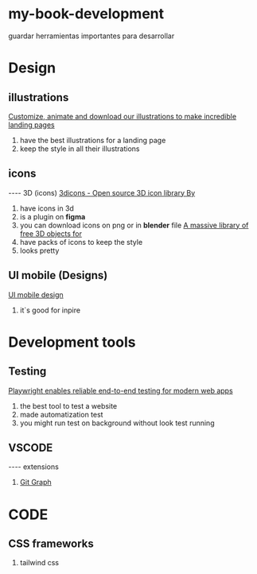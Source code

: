 # my-book-development
guardar herramientas importantes para desarrollar

# Design
## illustrations
[Customize, animate and download our illustrations to make incredible landing pages](storyset.com)
1. have the best illustrations for a landing page
2. keep the style in all their illustrations
## icons
---- 3D (icons)
[3dicons - Open source 3D icon library By](3dicons.co)
1. have icons in 3d
2. is a plugin on **figma**
3. you can download icons on png or in **blender** file
[A massive library of free 3D objects for](www.shapefest.com)
1. have packs of icons to keep the style
2. looks pretty
## UI mobile (Designs)
[UI mobile design](screenlane.com)
1. it`s good for inpire
# Development tools
## Testing
[Playwright enables reliable end-to-end testing for modern web apps](playwright.dev)
1. the best tool to test a website
2. made automatization test
3. you might run test on background without look test running
## VSCODE
---- extensions
1. [Git Graph](marketplace.visualstudio.com/items?itemName=mhutchie.git-graph)
# CODE
## CSS frameworks
1. tailwind css